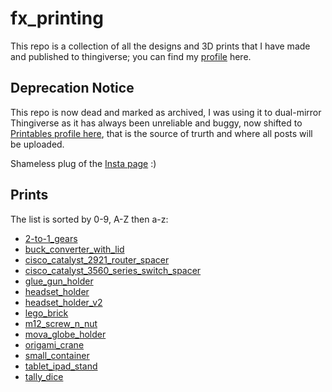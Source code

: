 # fx_printing
This repo is a collection of all the designs and 3D prints that I have made and published to thingiverse; you can find my [profile](https://www.thingiverse.com/engineeringwithlui/about) here.

## Deprecation Notice
This repo is now dead and marked as archived, I was using it to dual-mirror Thingiverse as it has always been unreliable and buggy, now shifted to [Printables profile here](https://www.printables.com/@EngineeringW_1178402), that is the source of trurth and where all posts will be uploaded.

Shameless plug of the [Insta page](https://www.instagram.com/engineeringwithlui/) :)

## Prints
The list is sorted by 0-9, A-Z then a-z:

* [2-to-1_gears](2-to-1_gears/README.md)
* [buck_converter_with_lid](buck_converter_with_lid/README.md)
* [cisco_catalyst_2921_router_spacer](cisco_catalyst_2921_router_spacer/README.md)
* [cisco_catalyst_3560_series_switch_spacer](cisco_catalyst_3560_series_switch_spacer/README.md)
* [glue_gun_holder](glue_gun_holder/README.md)
* [headset_holder](headset_holder/README.md)
* [headset_holder_v2](headset_holder_v2/README.md)
* [lego_brick](lego_brick/README.md)
* [m12_screw_n_nut](m12_screw_n_nut/README.md)
* [mova_globe_holder](mova_globe_holder/README.md)
* [origami_crane](origami_crane/README.md)
* [small_container](small_container/README.md)
* [tablet_ipad_stand](tablet_ipad_stand/README.md)
* [tally_dice](tally_dice/README.md)
